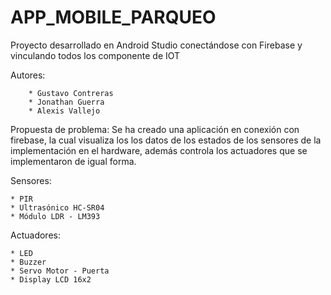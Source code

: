 # APP_MOBILE_PARQUEO
Proyecto desarrollado en Android Studio  conectándose con Firebase  y vinculando todos los componente de IOT 

Autores: 
        
        * Gustavo Contreras
        * Jonathan Guerra
        * Alexis Vallejo

Propuesta de problema:
      Se ha creado una aplicación en conexión con firebase, la cual visualiza los los datos de los estados de los sensores
      de la implementación en el hardware, además controla los actuadores que se implementaron de igual forma.

Sensores:

    * PIR
    * Ultrasónico HC-SR04
    * Módulo LDR - LM393
    
Actuadores:

    * LED
    * Buzzer
    * Servo Motor - Puerta
    * Display LCD 16x2

